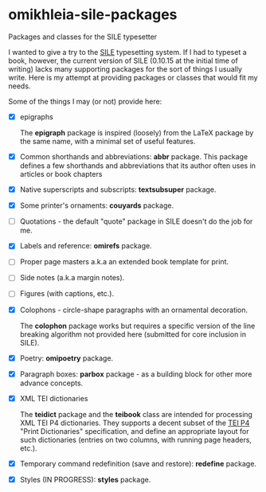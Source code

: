 # omikhleia-sile-packages
Packages and classes for the SILE typesetter

I wanted to give a try to the [SILE](https://github.com/sile-typesetter/sile) typesetting system. If I had to typeset a book, however, the current version of SILE (0.10.15 at the initial time of writing) lacks many supporting packages for the sort of things I usually write. Here is my attempt at providing packages or classes that would fit my needs.

Some of the things I may (or not) provide here:
- [X] epigraphs

  The **epigraph** package is inspired (loosely) from the LaTeX package by the same name, with a minimal set of useful features.

- [X] Common shorthands and abbreviations: **abbr** package. This package defines a few shorthands
  and abbreviations that its author often uses in articles or book chapters
- [X] Native superscripts and subscripts: **textsubsuper** package.
- [X] Some printer's ornaments: **couyards** package.
- [ ] Quotations - the default "quote" package in SILE doesn't do the job for me.
- [X] Labels and reference: **omirefs** package.
- [ ] Proper page masters a.k.a an extended book template for print.
- [ ] Side notes (a.k.a margin notes).
- [ ] Figures (with captions, etc.).
- [X] Colophons - circle-shape paragraphs with an ornamental decoration.

  The **colophon** package works but requires a specific version of the line breaking algorithm
  not provided here (submitted for core inclusion in SILE).

- [X] Poetry: **omipoetry** package.

- [X] Paragraph boxes: **parbox** package - as a building block for other more advance
  concepts.

- [X] XML TEI dictionaries 

  The **teidict** package and the **teibook** class are intended for processing XML TEI P4 dictionaries.
  They supports a decent subset of the [TEI P4](https://tei-c.org/Vault/P4/doc/html/) "Print Dictionaries"
  specification, and define an appropriate layout for such dictionaries (entries on two columns, with
  running page headers, etc.).

- [X] Temporary command redefinition (save and restore): **redefine** package.
- [X] Styles (IN PROGRESS): **styles** package.